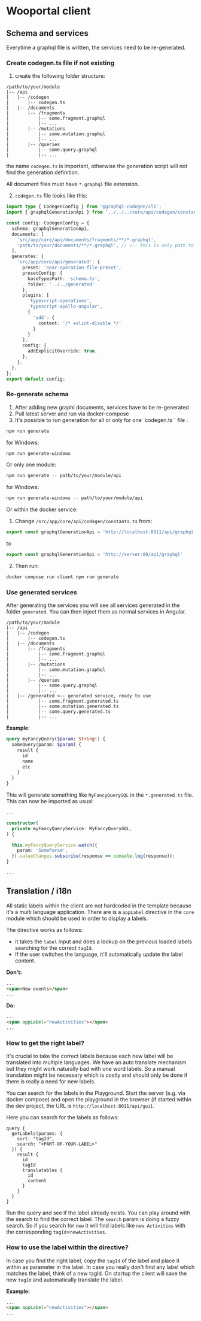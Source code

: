 # Wooportal client

## Schema and services
Everytime a graphql file is written, the services need to be re-generated.

### Create codegen.ts file if not existing

1. create the following folder structure:

```
/path/to/your/module
|-- /api
|   |-- /codegen
|       |-- codegen.ts
|   |-- /documents
|       |-- /fragments
|           |-- some.fragment.graphql
|           |-- ...
|       |-- /mutations
|           |-- some.mutation.graphql
|           |-- ...
|       |-- /queries
|           |-- some.query.graphql
|           |-- ...
```

the name `codegen.ts` is important, otherwise the generation script will not find the generation definition.

All document files must have `*.graphql` file extension.

2. `codegen.ts` file looks like this:

```typescript
import type { CodegenConfig } from '@graphql-codegen/cli';
import { graphqlGenerationApi } from '../../../core/api/codegen/constants';

const config: CodegenConfig = {
  schema: graphqlGenerationApi,
  documents: [
    'src/app/core/api/documents/fragments/**/*.graphql',
    'path/to/your/documents/**/*.graphql', // <-- this is only path to change
  ],
  generates: {
    'src/app/core/api/generated': {
      preset: 'near-operation-file-preset',
      presetConfig: {
        baseTypesPath: 'schema.ts',
        folder: '../../generated'
      },
      plugins: [
        'typescript-operations',
        'typescript-apollo-angular',
        {
          'add': {
            content: '/* eslint-disable */'
          }
        }
      ],
      config: {
        addExplicitOverride: true,
      },
    },
  },
};
export default config;
```

### Re-generate schema


1. After adding new graphl documents, services have to be re-generated
2. Pull latest server and run via docker-compose
3. It's possible to run generation for all or only for one `codegen.ts`` file :

```bash
npm run generate
```

for Windows:
```bash
npm run generate-windows
```

Or only one module:

```bash
npm run generate -- path/to/your/module/api
```

for Windows:
```bash
npm run generate-windows -- path/to/your/module/api
```

Or within the docker service:

1. Change `/src/app/core/api/codegen/constants.ts` from:

```typescript
export const graphqlGenerationApi = 'http://localhost:8011/api/graphql'
```

to

```typescript
export const graphqlGenerationApi = 'http://server:80/api/graphql'
```

2. Then run:
```bash
docker compose run client npm run generate
```

### Use generated services
After generating the services you will see all services generated in the folder `generated`. You can then inject them as normal services in Angular.

```
/path/to/your/module
|-- /api
|   |-- /codegen
|       |-- codegen.ts
|   |-- /documents
|       |-- /fragments
|           |-- some.fragment.graphql
|           |-- ...
|       |-- /mutations
|           |-- some.mutation.graphql
|           |-- ...
|       |-- /queries
|           |-- some.query.graphql
|           |-- ...
|   |-- /generated <-- generated service, ready to use
|           |-- some.fragment.generated.ts
|           |-- some.mutation.generated.ts
|           |-- some.query.generated.ts
|           |-- ...
```


**Example**:

```graphql
query myFancyQuery($param: String!) {
  someQuery(param: $param) {
    result {
      id
      name
      etc
    }
  }
}
```

This will generate something like `MyFancyQueryGQL` in the `*.generated.ts` file. This can now be imported as usual:

```typescript
...

constructor(
  private myFancyQueryService: MyFancyQueryGQL,
) {

  this.myFancyQueryService.watch({
    param: 'SomeParam',
  }).valueChanges.subscribe(response => console.log(response));
}

...

```

## Translation / i18n

All static labels within the client are not hardcoded in the template because it's a multi language application. There are is a `appLabel` directive in the `core` module which should be used in order to display a labels.

The directive works as follows:
- it takes the `label` input and does a lookup on the previous loaded labels searching for the correct `tagId`.
- If the user switches the language, it'll automatically update the label content.

**Don't:**
``` html
...
<span>New events</span>
...
```

**Do:**
``` html
...
<span appLabel="newActivities"></span>
...
```

### How to get the right label?
It's crucial to take the correct labels because each new label will be translated into multiple languages. We have an auto translate mechanism but they might work naturally bad with one word labels. So a manual translation might be necessary which is costly and should only be done if there is really a need for new labels.

You can search for the labels in the Playground. Start the server (e.g. via docker compose) and open the playground in the browser (if started within the dev project, the URL is `http://localhost:8011/api/gui`).

Here you can search for the labels as follows:

```
query {
  getLabels(params: {
    sort: "tagId",
    search: "<PART-OF-YOUR-LABEL>"
  }) {
    result {
      id
      tagId
      translatables {
        id
        content
      }
    }
  }
}
```

Run the query and see if the label already exists. You can play around with the search to find the correct label. The `search` param is doing a fuzzy search. So if you search for `new` it will find labels like `new Activities` with the corresponding `tagId`=`newActivities`.

### How to use the label within the directive?

In case you find the right label, copy the `tagId` of the label and place it within as parameter in the label. In case you really don't find any label which matches the label, think of a new tagId. On startup the client will save the new `tagId` and automatically translate the label. 

**Example:**
``` html
...
<span appLabel="newActivities"></span>
...

